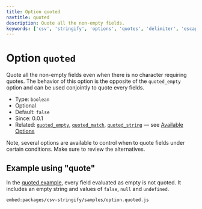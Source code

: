 ```yaml
---
title: Option quoted
navtitle: quoted
description: Quote all the non-empty fields.
keywords: ['csv', 'stringify', 'options', 'quotes', 'delimiter', 'escape']
---
```


# Option `quoted`

Quote all the non-empty fields even when there is no character requiring quotes. The behavior of this option is the opposite of the `quoted_empty` option and can be used conjointly to quote every fields.

* Type: `boolean`
* Optional
* Default: `false`
* Since: 0.0.1
* Related: [`quoted_empty`](/stringify/options/quoted_empty/), [`quoted_match`](/stringify/options/quoted_match/), [`quoted_string`](/stringify/options/quoted_string/)  &mdash; see [Available Options](/stringify/options/#available-options)

Note, several options are available to control when to quote fields under certain conditions. Make sure to review the alternatives.

## Example using "quote"

In the [quoted example](https://github.com/adaltas/node-csv/blob/master/packages/csv-stringify/samples/option.quoted.js), every field evaluated as empty is not quoted. It includes an empty string and values of `false`, `null` and `undefined`.

`embed:packages/csv-stringify/samples/option.quoted.js`
